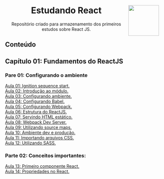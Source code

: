 <div align="center">
<a href="https://github.com/monicaquintal" target="_blank"><img align="right" height="100" src="https://cdn.jsdelivr.net/gh/devicons/devicon/icons/react/react-original.svg" /></a>
<h1>Estudando React</h1>
<p>Repositório criado para armazenamento dos primeiros estudos sobre React JS.</p>
</div>

<div id="conteudo" align="justify">

## Conteúdo

## Capítulo 01: Fundamentos do ReactJS

### Pare 01: Configurando o ambiente
<a href="./aulas/aula01.md">Aula 01: Ignition sequence start.</a><br>
<a href="./aulas/aula02.md">Aula 02: Introdução ao módulo.</a><br>
<a href="./aulas/aula03.md">Aula 03: Configurando ambiente.</a><br>
<a href="./aulas/aula04.md">Aula 04: Configurando Babel.</a><br>
<a href="./aulas/aula05.md">Aula 05: Configurando Webpack.</a><br>
<a href="./aulas/aula06.md">Aula 06: Estrutura do ReactJS.</a><br>
<a href="./aulas/aula07.md">Aula 07: Servindo HTML estático.</a><br>
<a href="./aulas/aula08.md">Aula 08: Webpack Dev Server.</a><br>
<a href="./aulas/aula09.md">Aula 09: Utilizando source maps.</a><br>
<a href="./aulas/aula10.md">Aula 10: Ambiente dev e produção.</a><br>
<a href="./aulas/aula11.md">Aula 11: Importando arquivos CSS.</a><br>
<a href="./aulas/aula12.md">Aula 12: Utilizando SASS.</a><br>

### Parte 02: Conceitos importantes:
<a href="./aulas/aula13.md">Aula 13: Primeiro componente React.</a><br>
<a href="./aulas/aula14.md">Aula 14: Propriedades no React.</a><br>